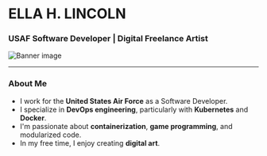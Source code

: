 # ELLA H. LINCOLN
### USAF Software Developer | Digital Freelance Artist

![Banner image](https://imgur.com/OcKalXN.png)

---

### About Me

- I work for the **United States Air Force** as a Software Developer.
- I specialize in **DevOps engineering**, particularly with **Kubernetes** and **Docker**.
- I'm passionate about **containerization**, **game programming**, and modularized code.
- In my free time, I enjoy creating **digital art**.

